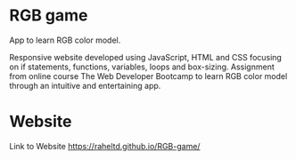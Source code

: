 # RGB game
App to learn RGB color model.

Responsive website developed using JavaScript, HTML and CSS focusing on if statements, functions, variables, loops and box-sizing.
Assignment from online course The Web Developer Bootcamp to learn RGB color model through an intuitive and entertaining app.

# Website 
Link to Website https://raheltd.github.io/RGB-game/
